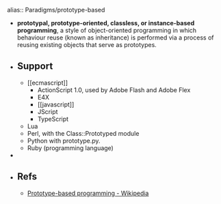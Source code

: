 alias:: Paradigms/prototype-based

- **prototypal, prototype-oriented, classless, or instance-based programming**, a style of object-oriented programming in which behaviour reuse (known as inheritance) is performed via a process of reusing existing objects that serve as prototypes.
- ## Support
  - [[ecmascript]]
    - ActionScript 1.0, used by Adobe Flash and Adobe Flex
    - E4X
    - [[javascript]]
    - JScript
    - TypeScript
  - Lua
  - Perl, with the Class::Prototyped module
  - Python with prototype.py.
  - Ruby (programming language)
-
- ## Refs
  - [Prototype-based programming - Wikipedia](https://en.wikipedia.org/wiki/Prototype-based_programming)